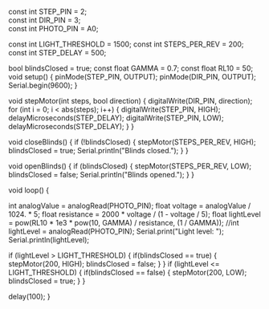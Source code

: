 const int STEP_PIN = 2;   
const int DIR_PIN = 3;    
const int PHOTO_PIN = A0; 

const int LIGHT_THRESHOLD = 1500; 
const int STEPS_PER_REV = 200;    
const int STEP_DELAY = 500;       

bool blindsClosed = true; 
const float GAMMA = 0.7;
const float RL10 = 50;
void setup() {
  pinMode(STEP_PIN, OUTPUT);
  pinMode(DIR_PIN, OUTPUT);
  Serial.begin(9600);
}

void stepMotor(int steps, bool direction) {
  digitalWrite(DIR_PIN, direction);
  for (int i = 0; i < abs(steps); i++) {
    digitalWrite(STEP_PIN, HIGH);
    delayMicroseconds(STEP_DELAY);
    digitalWrite(STEP_PIN, LOW);
    delayMicroseconds(STEP_DELAY);
  }
}

void closeBlinds() {
  if (!blindsClosed) {
    stepMotor(STEPS_PER_REV, HIGH); 
    blindsClosed = true;
    Serial.println("Blinds closed.");
  }
}

void openBlinds() {
  if (blindsClosed) {
    stepMotor(STEPS_PER_REV, LOW); 
    blindsClosed = false;
    Serial.println("Blinds opened.");
  }
}

void loop() {

  int analogValue = analogRead(PHOTO_PIN);
  float voltage = analogValue / 1024. * 5;
  float resistance = 2000 * voltage / (1 - voltage / 5);
  float lightLevel = pow(RL10 * 1e3 * pow(10, GAMMA) / resistance, (1 / GAMMA));
  //int lightLevel = analogRead(PHOTO_PIN);
  Serial.print("Light level: ");
  Serial.println(lightLevel);

  if (lightLevel > LIGHT_THRESHOLD) 
  {
    if(blindsClosed == true)
    {
      stepMotor(200, HIGH); 
      blindsClosed = false;
    }
  } 
  if (lightLevel <= LIGHT_THRESHOLD) 
  {
   if(blindsClosed == false)
    {
      stepMotor(200, LOW); 
      blindsClosed = true;
    }
  }

  delay(100); 
}
